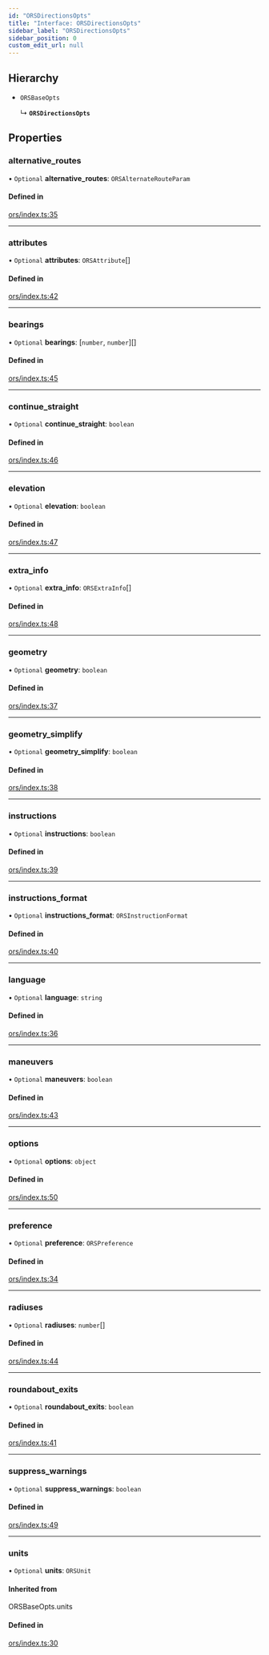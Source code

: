 ```yaml
---
id: "ORSDirectionsOpts"
title: "Interface: ORSDirectionsOpts"
sidebar_label: "ORSDirectionsOpts"
sidebar_position: 0
custom_edit_url: null
---
```


## Hierarchy

- `ORSBaseOpts`

  ↳ **`ORSDirectionsOpts`**

## Properties

### alternative\_routes

• `Optional` **alternative\_routes**: `ORSAlternateRouteParam`

#### Defined in

[ors/index.ts:35](https://github.com/chrstnbwnkl/routing-js/blob/f20a7c7/src/ors/index.ts#L35)

___

### attributes

• `Optional` **attributes**: `ORSAttribute`[]

#### Defined in

[ors/index.ts:42](https://github.com/chrstnbwnkl/routing-js/blob/f20a7c7/src/ors/index.ts#L42)

___

### bearings

• `Optional` **bearings**: [`number`, `number`][]

#### Defined in

[ors/index.ts:45](https://github.com/chrstnbwnkl/routing-js/blob/f20a7c7/src/ors/index.ts#L45)

___

### continue\_straight

• `Optional` **continue\_straight**: `boolean`

#### Defined in

[ors/index.ts:46](https://github.com/chrstnbwnkl/routing-js/blob/f20a7c7/src/ors/index.ts#L46)

___

### elevation

• `Optional` **elevation**: `boolean`

#### Defined in

[ors/index.ts:47](https://github.com/chrstnbwnkl/routing-js/blob/f20a7c7/src/ors/index.ts#L47)

___

### extra\_info

• `Optional` **extra\_info**: `ORSExtraInfo`[]

#### Defined in

[ors/index.ts:48](https://github.com/chrstnbwnkl/routing-js/blob/f20a7c7/src/ors/index.ts#L48)

___

### geometry

• `Optional` **geometry**: `boolean`

#### Defined in

[ors/index.ts:37](https://github.com/chrstnbwnkl/routing-js/blob/f20a7c7/src/ors/index.ts#L37)

___

### geometry\_simplify

• `Optional` **geometry\_simplify**: `boolean`

#### Defined in

[ors/index.ts:38](https://github.com/chrstnbwnkl/routing-js/blob/f20a7c7/src/ors/index.ts#L38)

___

### instructions

• `Optional` **instructions**: `boolean`

#### Defined in

[ors/index.ts:39](https://github.com/chrstnbwnkl/routing-js/blob/f20a7c7/src/ors/index.ts#L39)

___

### instructions\_format

• `Optional` **instructions\_format**: `ORSInstructionFormat`

#### Defined in

[ors/index.ts:40](https://github.com/chrstnbwnkl/routing-js/blob/f20a7c7/src/ors/index.ts#L40)

___

### language

• `Optional` **language**: `string`

#### Defined in

[ors/index.ts:36](https://github.com/chrstnbwnkl/routing-js/blob/f20a7c7/src/ors/index.ts#L36)

___

### maneuvers

• `Optional` **maneuvers**: `boolean`

#### Defined in

[ors/index.ts:43](https://github.com/chrstnbwnkl/routing-js/blob/f20a7c7/src/ors/index.ts#L43)

___

### options

• `Optional` **options**: `object`

#### Defined in

[ors/index.ts:50](https://github.com/chrstnbwnkl/routing-js/blob/f20a7c7/src/ors/index.ts#L50)

___

### preference

• `Optional` **preference**: `ORSPreference`

#### Defined in

[ors/index.ts:34](https://github.com/chrstnbwnkl/routing-js/blob/f20a7c7/src/ors/index.ts#L34)

___

### radiuses

• `Optional` **radiuses**: `number`[]

#### Defined in

[ors/index.ts:44](https://github.com/chrstnbwnkl/routing-js/blob/f20a7c7/src/ors/index.ts#L44)

___

### roundabout\_exits

• `Optional` **roundabout\_exits**: `boolean`

#### Defined in

[ors/index.ts:41](https://github.com/chrstnbwnkl/routing-js/blob/f20a7c7/src/ors/index.ts#L41)

___

### suppress\_warnings

• `Optional` **suppress\_warnings**: `boolean`

#### Defined in

[ors/index.ts:49](https://github.com/chrstnbwnkl/routing-js/blob/f20a7c7/src/ors/index.ts#L49)

___

### units

• `Optional` **units**: `ORSUnit`

#### Inherited from

ORSBaseOpts.units

#### Defined in

[ors/index.ts:30](https://github.com/chrstnbwnkl/routing-js/blob/f20a7c7/src/ors/index.ts#L30)
